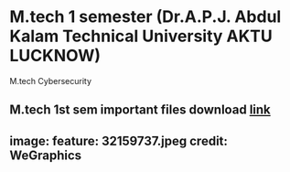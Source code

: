 # M.tech 1 semester (Dr.A.P.J. Abdul Kalam Technical University AKTU LUCKNOW)
M.tech Cybersecurity 

M.tech 1st sem important files download [link](http://nkcool5.github.io/download.html)
---
image:
  feature: 32159737.jpeg
  credit: WeGraphics
---  

